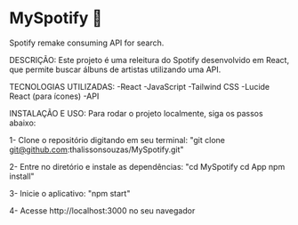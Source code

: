 # MySpotify 🎵
Spotify remake consuming API for search.

DESCRIÇÃO:
Este projeto é uma releitura do Spotify desenvolvido em React, que permite buscar álbuns de artistas utilizando uma API.

TECNOLOGIAS UTILIZADAS:
  -React
  -JavaScript
  -Tailwind CSS
  -Lucide React (para ícones)
  -API 

INSTALAÇÃO E USO:
Para rodar o projeto localmente, siga os passos abaixo:

  1- Clone o repositório digitando em seu terminal:
    "git clone git@github.com:thalissonsouzas/MySpotify.git"

  2- Entre no diretório e instale as dependências:
    "cd MySpotify
    cd App
    npm install"

  3- Inicie o aplicativo:
    "npm start"

  4- Acesse http://localhost:3000 no seu navegador



